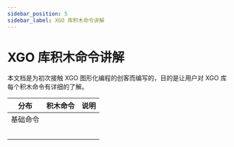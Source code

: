 ```yaml
---
sidebar_position: 5
sidebar_label: XGO 库积木命令讲解
---
```


# XGO 库积木命令讲解

本文档是为初次接触 XGO 图形化编程的创客而编写的，目的是让用户对 XGO 库每个积木命令有详细的了解。

| 分布     | 积木命令                                        | 说明 |
| -------- | ----------------------------------------------- | ---- |
| 基础命令 |  |      |
|          |                                                 |      |
|          |                                                 |      |
|          |                                                 |      |
|          |                                                 |      |
|          |                                                 |      |

